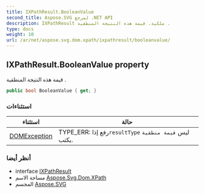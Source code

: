 ```yaml
---
title: IXPathResult.BooleanValue
second_title: Aspose.SVG لمرجع .NET API
description: IXPathResult ملكية. قيمة هذه النتيجة المنطقية .
type: docs
weight: 10
url: /ar/net/aspose.svg.dom.xpath/ixpathresult/booleanvalue/
---
```

## IXPathResult.BooleanValue property

قيمة هذه النتيجة المنطقية .

```csharp
public bool BooleanValue { get; }
```

### استثناءات

| استثناء | حالة |
| --- | --- |
| [DOMException](../../../aspose.svg.dom/domexception/) | TYPE_ERR: رفع إذا`resultType` ليس `قيمة منطقية` يكتب. |

### أنظر أيضا

* interface [IXPathResult](../)
* مساحة الاسم [Aspose.Svg.Dom.XPath](../../ixpathresult/)
* المجسم [Aspose.SVG](../../../)


